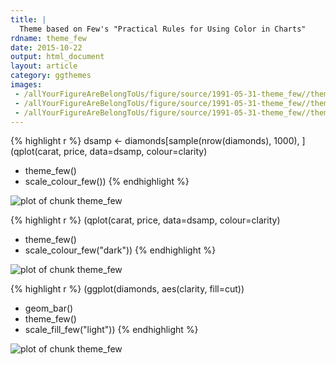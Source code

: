 ```yaml
---
title: |
  Theme based on Few's "Practical Rules for Using Color in Charts"
rdname: theme_few
date: 2015-10-22
output: html_document
layout: article
category: ggthemes
images:
 - /allYourFigureAreBelongToUs/figure/source/1991-05-31-theme_few//theme_few-1.png
 - /allYourFigureAreBelongToUs/figure/source/1991-05-31-theme_few//theme_few-2.png
 - /allYourFigureAreBelongToUs/figure/source/1991-05-31-theme_few//theme_few-3.png
---
```





{% highlight r %}
dsamp <- diamonds[sample(nrow(diamonds), 1000), ]
(qplot(carat, price, data=dsamp, colour=clarity)
+ theme_few()
+ scale_colour_few())
{% endhighlight %}

![plot of chunk theme_few](/allYourFigureAreBelongToUs/figure/source/1991-05-31-theme_few/theme_few-1.png) 

{% highlight r %}
(qplot(carat, price, data=dsamp, colour=clarity)
+ theme_few()
+ scale_colour_few("dark"))
{% endhighlight %}

![plot of chunk theme_few](/allYourFigureAreBelongToUs/figure/source/1991-05-31-theme_few/theme_few-2.png) 

{% highlight r %}
(ggplot(diamonds, aes(clarity, fill=cut))
+ geom_bar()
+ theme_few()
+ scale_fill_few("light"))
{% endhighlight %}

![plot of chunk theme_few](/allYourFigureAreBelongToUs/figure/source/1991-05-31-theme_few/theme_few-3.png) 